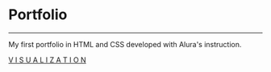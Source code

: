 # Portfolio
---
My first portfolio in HTML and CSS developed with Alura's instruction.

[V I S U A L I Z A T I O N](https://vercel.com/dashboard)

